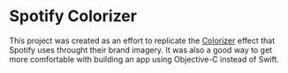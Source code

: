 #  Spotify Colorizer

This project was created as an effort to replicate the [Colorizer](https://medium.com/@pierrellev/reproduce-colorizer-effect-of-spotify-71d5de88039f) effect that Spotify uses throught their brand imagery. It was also a good way to get more comfortable with building an app using Objective-C instead of Swift.
